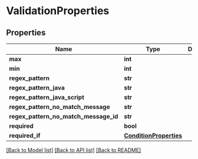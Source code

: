 # ValidationProperties

## Properties
Name | Type | Description | Notes
------------ | ------------- | ------------- | -------------
**max** | **int** |  | [optional] 
**min** | **int** |  | [optional] 
**regex_pattern** | **str** |  | [optional] 
**regex_pattern_java** | **str** |  | [optional] 
**regex_pattern_java_script** | **str** |  | [optional] 
**regex_pattern_no_match_message** | **str** |  | [optional] 
**regex_pattern_no_match_message_id** | **str** |  | [optional] 
**required** | **bool** |  | [optional] 
**required_if** | [**ConditionProperties**](ConditionProperties.md) |  | [optional] 

[[Back to Model list]](../README.md#documentation-for-models) [[Back to API list]](../README.md#documentation-for-api-endpoints) [[Back to README]](../README.md)

